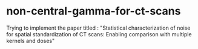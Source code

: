 # non-central-gamma-for-ct-scans
Trying to implement the paper titled : "Statistical characterization of noise for spatial standardization of CT scans: Enabling comparison with multiple kernels and doses"
